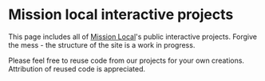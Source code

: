 # Mission local interactive projects
This page includes all of [Mission Local](https://missionlocal.org/)'s public interactive projects. Forgive the mess - the structure of the site is a work in progress.

Please feel free to reuse code from our projects for your own creations. Attribution of reused code is appreciated.
